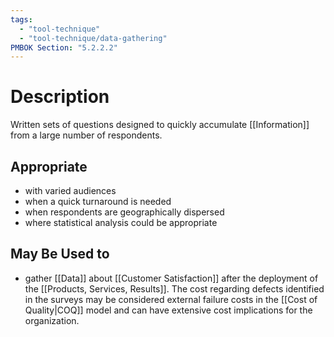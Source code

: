 ```yaml
---
tags:
  - "tool-technique"
  - "tool-technique/data-gathering"
PMBOK Section: "5.2.2.2"
---
```

# Description
Written sets of questions designed to quickly accumulate [[Information]] from a large number of respondents.
## Appropriate
- with varied audiences
- when a quick turnaround is needed
- when respondents are geographically dispersed
- where statistical analysis could be appropriate
## May Be Used to
- gather [[Data]] about [[Customer Satisfaction]] after the deployment of the [[Products, Services, Results]]. The cost regarding defects identified in the surveys may be considered external failure costs in the [[Cost of Quality|COQ]] model and can have extensive cost implications for the organization.